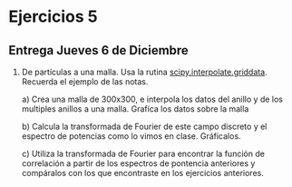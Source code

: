 # Ejercicios 5

## Entrega Jueves 6 de Diciembre

1.  De partículas a una malla. Usa la rutina [scipy.interpolate.griddata](https://docs.scipy.org/doc/scipy/reference/generated/scipy.interpolate.griddata.html). Recuerda el ejemplo de las notas.

    a) Crea una malla de 300x300, e interpola los datos del anillo y de los multiples anillos a una malla. Grafíca los datos sobre la malla
    
    b) Calcula la transformada de Fourier de este campo discreto y el espectro de potencias como lo vimos en clase. Gráficalos.
    
    c) Utiliza la transformada de Fourier para encontrar la función de correlación a partir de los espectros de pontencia anteriores 
  y compáralos con los que encontraste en los ejercicios anteriores.
